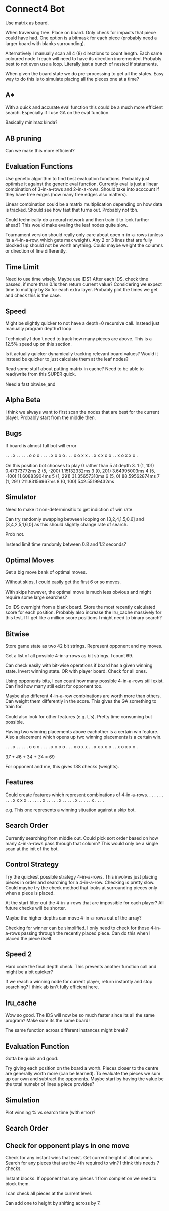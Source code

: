 # Connect4 Bot


Use matrix as board.

When traversing tree.
Place on board.
Only check for impacts that piece could have had.
One option is a bitmask for each piece (probably need a larger board with
blanks surrounding).

Alternatively I manually scan all 4 (8) directions to count length.
Each same coloured node I reach will need to have its direction incremented.
Probably best to not even use a loop. Literally just a bunch of nested if
statements.


When given the board state we do pre-processing to get all the states.
Easy way to do this is to simulate placing all the pieces one at a time?


## A*
With a quick and accurate eval function this could be a much more efficient search.
Especially if I use GA on the eval function.

Basically minimax kinda?



## AB pruning
Can we make this more efficient?




## Evaluation Functions
Use genetic algorithm to find best evaluation functions.
Probably just optimise it against the generic eval function.
Currently eval is just a linear combination of 3-in-a-rows and 2-in-a-rows.
Should take into acccount if they have free edges (how many free edges also matters).

Linear combination could be a matrix multiplication depending on how data is
tracked. Should see how fast that turns out. Probably not tbh.



Could technically do a neural network and then train it to look further ahead?
This would make evaling the leaf nodes quite slow.



Tournament version should really only care about open n-in-a-rows (unless its a
4-in-a-row, which gets max weight). Any 2 or 3 lines that are fully blocked up
should not be worth anything.
Could maybe weight the columns or direction of line differently.




## Time Limit
Need to use time wisely.
Maybe use IDS?
After each IDS, check time passed, if more than 0.1s then return current value?
Considering we expect time to multiply by 8x for each extra layer.
Probably plot the times we get and check this is the case.



## Speed
Might be slightly quicker to not have a depth=0 recursive call.
Instead just manually program depth=1 loop 


Technically I don't need to track how many pieces are above.
This is a 12.5% speed up on this section.


Is it actually quicker dynamically tracking relevant board values?
Would it instead be quicker to just calculate them at the leaf nodes?


Read some stuff about putting matrix in cache?
Need to be able to read/write from this SUPER quick.


Need a fast bitwise_and



## Alpha Beta
I think we always want to first scan the nodes that are best for the current player.
Probably start from the middle then.



## Bugs
If board is almost full bot will error



 . . . x . . .
 . . o o o . .
 . . x o o o .
 . . x o x x .
 . x x x o o .
 . x o x x o .

On this position bot chooses to play 0 rather than 5 at depth 3.
1 (1, 101) 0.47373772ms
2 (5, -200) 1.15132332ms
3 (0, 201) 3.64995003ms
4 (5, -100) 11.60883904ms
5 (1, 291) 31.35657310ms
6 (5, 0) 88.59562874ms
7 (1, 291) 211.83156967ms
8 (0, 100) 542.55199432ms







## Simulator
Need to make it non-determinsitic to get indiction of win rate.

Can try randomly swapping between looping on [3,2,4,1,5,0,6] and [3,4,2,5,1,6,0]
as this should slightly change rate of search.

Prob not.

Instead limit time randomly between 0.8 and 1.2 seconds?



## Optimal Moves
Get a big move bank of optimal moves.

Without skips, I could easily get the first 6 or so moves.

With skips however, the optimal move is much less obvious and might require some
large searches?


Do IDS overnight from a blank board.
Store the most recently calculated score for each position.
Probably also increase the lru_cache massively for this test.
If I get like a million score positions I might need to binary search?



## Bitwise

Store game state as two 42 bit strings.
Represent opponent and my moves.

Get a list of all possible 4-in-a-rows as bit strings.
I count 69.

Can check easily with bit-wise operations if board has a given winning state.
Invert winning state. OR with player board. Check for all ones.

Using opponents bits, I can count how many possible 4-in-a-rows still exist.
Can find how many still exist for opponent too.


Maybe also different 4-in-a-row combinations are worth more than others.
Can weight them differently in the score.
This gives the GA something to train for.



Could also look for other features (e.g. L's).
Pretty time consuming but possible.

Having two winning placements above eachother is a certain win feature.
Also a placement which opens up two winning placements is a certain win.



 . . . x . . .
 . . o o o . .
 . . x o o o .
 . . x o x x .
 . x x x o o .
 . x o x x o .

 3*7 + 4*6 + 3*4 + 3*4 = 69

For opponent and me, this gives 138 checks (weights).



## Features

Could create features which represent combinations of 4-in-a-rows.
 . . . . . . .
 . . x x x x .
 . . . . . x .
 . . . . x . .
 . . . x . . .
 . . x . . . .

e.g. This one represents a winning situation against a skip bot.



## Search Order

Currently searching from middle out.
Could pick sort order based on how many 4-in-a-rows pass through that column?
This would only be a single scan at the init of the bot.



## Control Strategy
Try the quickest possible strategy 4-in-a-rows.
This involves just placing pieces in order and searching for a 4-in-a-row.
Checking is pretty slow. Could maybe try the check method that looks at
surrounding pieces only when a piece is placed.



At the start filter out the 4-in-a-rows that are impossible for each player?
All future checks will be shorter.

Maybe the higher depths can move 4-in-a-rows out of the array?

Checking for winner can be simplified.
I only need to check for those 4-in-a-rows passing through the recently placed
piece.
Can do this when I placed the piece itself.


## Speed 2

Hard code the final depth check.
This prevents another function call and might be a bit quicker?



If we reach a winning node for current player, return instantly and stop
searching? I think ab isn't fully efficient here.



## lru_cache
Wow so good.
The IDS will now be so much faster since its all the same program?
Make sure its the same board!

The same function across different instances might break?




## Evaluation Function
Gotta be quick and good.

Try giving each position on the board a worth.
Pieces closer to the centre are generally worth more (can be learned).
To evaluate the pieces we sum up our own and subtract the opponents.
Maybe start by having the value be the total numebr of lines a piece provides?



## Simulation
Plot winning % vs search time (with error)?


## Search Order



## Check for opponent plays in one move

Check for any instant wins that exist.
Get current height of all columns.
Search for any pieces that are the 4th required to win?
I think this needs 7 checks.

Instant blocks.
If opponent has any pieces 1 from completion we need to block them.




I can check all pieces at the current level.


Can add one to height by shifting across by 7.


